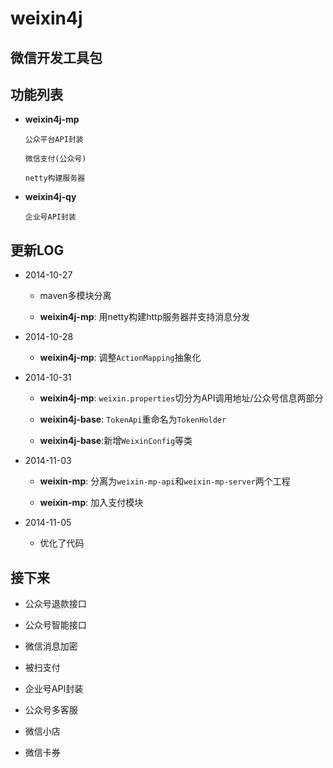 weixin4j
========

微信开发工具包
-------------

功能列表
-------
* **weixin4j-mp**

  `公众平台API封装`
	
  `微信支付(公众号)`
  
  `netty构建服务器`
	
* **weixin4j-qy**

  `企业号API封装`
	
更新LOG
-------
* 2014-10-27
 
  + maven多模块分离
 
  + **weixin4j-mp**: 用netty构建http服务器并支持消息分发
 
* 2014-10-28
   
  + **weixin4j-mp**: 调整`ActionMapping`抽象化

* 2014-10-31

  + **weixin4j-mp**: `weixin.properties`切分为API调用地址/公众号信息两部分
   
  + **weixin4j-base**: `TokenApi`重命名为`TokenHolder`
  
  + **weixin4j-base**:新增`WeixinConfig`等类

* 2014-11-03

  + **weixin-mp**: 分离为`weixin-mp-api`和`weixin-mp-server`两个工程
   
  + **weixin-mp**: 加入支付模块
  
* 2014-11-05

  + 优化了代码

接下来
------
* 公众号退款接口

* 公众号智能接口

* 微信消息加密

* 被扫支付

* 企业号API封装

* 公众号多客服

* 微信小店

* 微信卡券